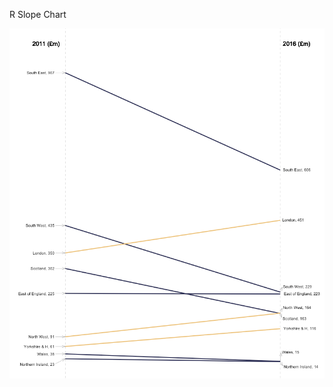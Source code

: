 R Slope Chart


<img src="https://github.com/BrawlEU/slope-chart-R/blob/master/Screenshot%202020-07-13%20at%2014.10.21.png">
